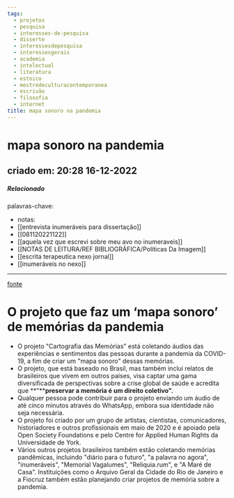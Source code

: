```yaml
---
tags:
  - projetos
  - pesquisa
  - interesses-de-pesquisa
  - disserte
  - interessesdepesquisa
  - interessesgerais
  - academia
  - intelectual
  - literatura
  - estoico
  - mestredeculturacontemporanea
  - escrivão
  - filosofia
  - internet
title: mapa sonoro na pandemia
---
```


# mapa sonoro na pandemia

## criado em: 20:28 16-12-2022

##### Relacionado

 palavras-chave:

- notas: 
- [[entrevista inumeráveis para dissertação]]
- [[081120221122]]
- [[aquela vez que escrevi sobre meu avo no inumeraveis]]
- [[NOTAS DE LEITURA/REF BIBLIOGRÁFICA/Políticas Da Imagem]]
- [[escrita terapeutica nexo jornal]]
- [[inumeráveis no nexo]]
---

[fonte](https://www.nexojornal.com.br/expresso/2020/12/01/O-projeto-que-faz-um-%E2%80%98mapa-sonoro%E2%80%99-de-mem%C3%B3rias-da-pandemia)

# O projeto que faz um ‘mapa sonoro’ de memórias da pandemia

- O projeto "Cartografia das Memórias" está coletando áudios das experiências e sentimentos das pessoas durante a pandemia da COVID-19, a fim de criar um "mapa sonoro" dessas memórias.
- O projeto, que está baseado no Brasil, mas também inclui relatos de brasileiros que vivem em outros países, visa captar uma gama diversificada de perspectivas sobre a crise global de saúde e acredita que **"****preservar a memória é um direito coletivo".**
- Qualquer pessoa pode contribuir para o projeto enviando um áudio de até cinco minutos através do WhatsApp, embora sua identidade não seja necessária.
- O projeto foi criado por um grupo de artistas, cientistas, comunicadores, historiadores e outros profissionais em maio de 2020 e é apoiado pela Open Society Foundations e pelo Centre for Applied Human Rights da Universidade de York.
- Vários outros projetos brasileiros também estão coletando memórias pandêmicas, incluindo "diário para o futuro", "a palavra no agora", "inumeráveis", "Memorial Vagalumes", "Reliquia.rum", e "A Maré de Casa". Instituições como o Arquivo Geral da Cidade do Rio de Janeiro e a Fiocruz também estão planejando criar projetos de memória sobre a pandemia.
